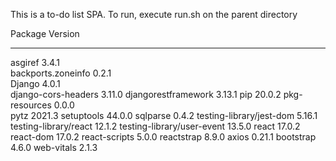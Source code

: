This is a to-do list SPA. To run, execute run.sh on the parent directory

Package             		Version
------------------- 		-------
asgiref             		3.4.1  
backports.zoneinfo  		0.2.1  
Django              		4.0.1  
django-cors-headers 		3.11.0 
djangorestframework 		3.13.1 
pip                 		20.0.2 
pkg-resources       		0.0.0  
pytz                		2021.3 
setuptools        			44.0.0 
sqlparse            		0.4.2 
testing-library/jest-dom	5.16.1
testing-library/react		12.1.2
testing-library/user-event	13.5.0
react						17.0.2
react-dom					17.0.2
react-scripts				5.0.0
reactstrap					8.9.0
axios						0.21.1
bootstrap					4.6.0
web-vitals					2.1.3